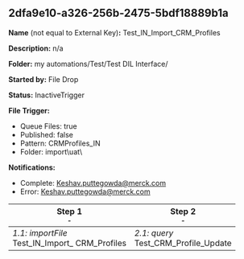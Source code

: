 ## 2dfa9e10-a326-256b-2475-5bdf18889b1a

**Name** (not equal to External Key)**:** Test_IN_Import_CRM_Profiles

**Description:** n/a

**Folder:** my automations/Test/Test DIL Interface/

**Started by:** File Drop

**Status:** InactiveTrigger

**File Trigger:**

* Queue Files: true
* Published: false
* Pattern: CRMProfiles_IN
* Folder:  import\uat\

**Notifications:**

* Complete: Keshav.puttegowda@merck.com
* Error: Keshav.puttegowda@merck.com

| Step 1<br>_<small>-</small>_ | Step 2<br>_<small>-</small>_ |
| --- | --- |
| _1.1: importFile_<br>Test_IN_Import_ CRM_Profiles | _2.1: query_<br>Test_CRM_Profile_Update |
